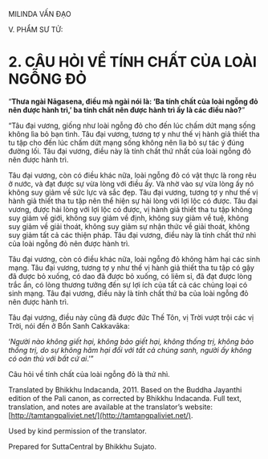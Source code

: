  

MILINDA VẤN ĐẠO

V. PHẨM SƯ TỬ:

# 2\. CÂU HỎI VỀ TÍNH CHẤT CỦA LOÀI NGỖNG ĐỎ

“**Thưa ngài Nāgasena, điều mà ngài nói là: ‘Ba tính chất của loài ngỗng đỏ nên được hành trì,’ ba tính chất nên được hành trì ấy là các điều nào?**”

“Tâu đại vương, giống như loài ngỗng đỏ cho đến lúc chấm dứt mạng sống không lìa bỏ bạn tình. Tâu đại vương, tương tợ y như thế vị hành giả thiết tha tu tập cho đến lúc chấm dứt mạng sống không nên lìa bỏ sự tác ý đúng đường lối. Tâu đại vương, điều này là tính chất thứ nhất của loài ngỗng đỏ nên được hành trì.

Tâu đại vương, còn có điều khác nữa, loài ngỗng đỏ có vật thực là rong rêu ở nước, và đạt được sự vừa lòng với điều ấy. Và nhờ vào sự vừa lòng ấy nó không suy giảm về sức lực và sắc đẹp. Tâu đại vương, tương tợ y như thế vị hành giả thiết tha tu tập nên thể hiện sự hài lòng với lợi lộc có được. Tâu đại vương, được hài lòng với lợi lộc có được, vị hành giả thiết tha tu tập không suy giảm về giới, không suy giảm về định, không suy giảm về tuệ, không suy giảm về giải thoát, không suy giảm sự nhận thức về giải thoát, không suy giảm tất cả các thiện pháp. Tâu đại vương, điều này là tính chất thứ nhì của loài ngỗng đỏ nên được hành trì.

Tâu đại vương, còn có điều khác nữa, loài ngỗng đỏ không hãm hại các sinh mạng. Tâu đại vương, tương tợ y như thế vị hành giả thiết tha tu tập có gậy đã được bỏ xuống, có dao đã được bỏ xuống, có liêm sỉ, đã đạt được lòng trắc ẩn, có lòng thương tưởng đến sự lợi ích của tất cả các chủng loại có sinh mạng. Tâu đại vương, điều này là tính chất thứ ba của loài ngỗng đỏ nên được hành trì.

Tâu đại vương, điều này cũng đã được đức Thế Tôn, vị Trời vượt trội các vị Trời, nói đến ở Bổn Sanh Cakkavāka:

‘_Người nào không giết hại, không bảo giết hại, không thống trị, không bảo thống trị, do sự không hãm hại đối với tất cả chúng sanh, người ấy không có oán thù với bất cứ ai_.’”

Câu hỏi về tính chất của loài ngỗng đỏ là thứ nhì.

Translated by Bhikkhu Indacanda, 2011. Based on the Buddha Jayanthi edition of the Pali canon, as corrected by Bhikkhu Indacanda. Full text, translation, and notes are available at the translator’s website: [http://tamtangpaliviet.net/](http://tamtangpaliviet.net/).

Used by kind permission of the translator.

Prepared for SuttaCentral by Bhikkhu Sujato.